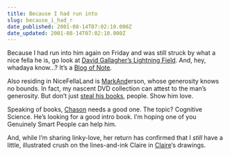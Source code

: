 ```yaml
---
title: Because I had run into
slug: because_i_had_r
date_published: 2001-08-14T07:02:10.000Z
date_updated: 2001-08-14T07:02:10.000Z
---
```


Because I had run into him again on Friday and was still struck by what a nice fella he is, go look at [David Gallagher’s Lightning Field](http://lightningfield.com/). And, hey, whadaya know…? It’s a [Blog of Note](http://www.blogger.com).

Also residing in NiceFellaLand is [MarkAnd](http://www.markand.com/)erson, whose generosity knows no bounds. In fact, my nascent DVD collection can attest to the man’s generosity. But don’t just [steal his books](http://www.markand.com/lend.html), people. Show him love.

Speaking of books, [Chason](http://chason.nulldesign.com/) needs a good one. The topic? Cognitive Science. He’s looking for a good intro book. I’m hoping one of you Genuinely Smart People can help him.

And, while I’m sharing linky-love, her return has confirmed that I *still* have a little, illustrated crush on the lines-and-ink Claire in [Claire](http://www.loobylu.com/)‘s drawings.

